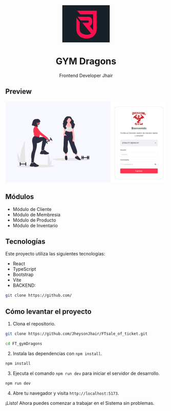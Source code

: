 <div align="center">
    <a href="https://github.com/JheysonJhair/FT_gymDragons.git">
      <img src="public/logo.jpg" width="148px" />
    </a>
    <h1>GYM Dragons</h1>
    <p align="center">
        Frontend Developer Jhair
    </p>
</div>

## Preview

![Preview](public/previeww.png)

## Módulos

- Módulo de Cliente
- Módulo de Membresia
- Módulo de Producto
- Módulo de Inventario


## Tecnologías

Este proyecto utiliza las siguientes tecnologías:

- React
- TypeScript
- Bootstrap
- Vite
- BACKEND:

```bash
git clone https://github.com/
```

## Cómo levantar el proyecto

1. Clona el repositorio.

```bash
git clone https://github.com/JheysonJhair/FTsale_of_ticket.git
```

```bash
cd FT_gymDragons
```

2. Instala las dependencias con `npm install`.

```bash
npm install
```

3. Ejecuta el comando `npm run dev` para iniciar el servidor de desarrollo.

```bash
npm run dev
```

4. Abre tu navegador y visita `http://localhost:5173`.

¡Listo! Ahora puedes comenzar a trabajar en el Sistema sin problemas.
